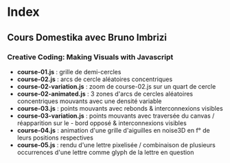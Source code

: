 # Index

## Cours Domestika avec Bruno Imbrizi

### Creative Coding: Making Visuals with Javascript

- **course-01.js** : grille de demi-cercles
- **course-02.js** : arcs de cercle aléatoires concentriques
- **course-02-variation.js** : zoom de course-02.js sur un quart de cercle
- **course-02-animated.js** : 3 zones d'arcs de cercles aléatoires concentriques mouvants avec une densité variable
- **course-03.js** : points mouvants avec rebonds & interconnexions visibles
- **course-03-variation.js** : points mouvants avec traversée du canvas / réapparition sur le - bord opposé & interconnexions visibles
- **course-04.js** : animation d'une grille d'aiguilles en noise3D en f° de leurs positions respectives
- **course-05.js** : rendu d'une lettre pixelisée / combinaison de plusieurs occurrences d'une lettre comme glyph de la lettre en question
